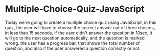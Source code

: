 # Multiple-Choice-Quiz-JavaScript
Today we're going to create a multiple choice quiz using JavaScript, in this quiz, the user will have to choose the correct answer out of three choices, in less than 15 seconds, if the user didn't answer the question in 10sec, it will go to the next question automatically, and the question is marked wrong. the user has a progress bar, that shows the total number of question, and also if the user answered a question correctly or not.


